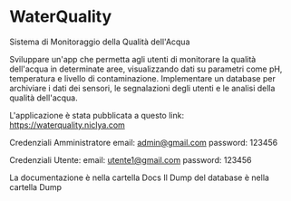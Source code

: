# WaterQuality
Sistema di Monitoraggio della Qualità dell'Acqua

Sviluppare un'app che permetta agli utenti di monitorare la qualità dell'acqua in determinate aree, visualizzando dati su parametri come pH, temperatura e livello di contaminazione. Implementare un database per archiviare i dati dei sensori, le segnalazioni degli utenti e le analisi della qualità dell'acqua.

L'applicazione è stata pubblicata a questo link: https://waterquality.niclya.com

Credenziali Amministratore
email: admin@gmail.com
password: 123456

Credenziali Utente: 
email: utente1@gmail.com
password: 123456

La documentazione è nella cartella Docs 
Il Dump del database è nella cartella Dump 
